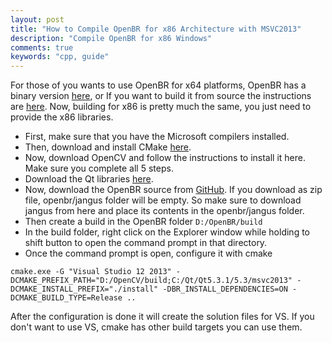 ```yaml
---
layout: post
title: "How to Compile OpenBR for x86 Architecture with MSVC2013"
description: "Compile OpenBR for x86 Windows"
comments: true
keywords: "cpp, guide"
---
```


For those of you wants to use OpenBR for x64 platforms, OpenBR has a binary version [here][openbr_binary_download], or If you want to build it from source the instructions are [here][openbr_instructions].
Now, building for x86 is pretty much the same, you just need to provide the x86 libraries.

- First, make sure that you have the Microsoft compilers installed.
- Then, download and install CMake [here][cmake_download].
- Now, download OpenCV and follow the instructions to install it here. Make sure you complete all 5 steps.
- Download the Qt libraries [here][qt_download].
- Now, download the OpenBR source from [GitHub][openbr_source]. If you download as zip file, openbr/jangus folder will be empty. So make sure to download jangus from here and place its contents in the openbr/jangus folder.
- Then create a build in the OpenBR folder `D:/OpenBR/build`
- In the build folder, right click on the Explorer window while holding to shift button to open the command prompt in that directory.
- Once the command prompt is open, configure it with cmake

```
cmake.exe -G "Visual Studio 12 2013" -DCMAKE_PREFIX_PATH="D:/OpenCV/build;C:/Qt/Qt5.3.1/5.3/msvc2013" -DCMAKE_INSTALL_PREFIX="./install" -DBR_INSTALL_DEPENDENCIES=ON -DCMAKE_BUILD_TYPE=Release ..
```

After the configuration is done  it will create the solution files for VS. If you don't want to use VS, cmake has other build targets you can use them.

[openbr_instructions]: http://openbiometrics.org/doxygen/latest/installation.html
[cmake_download]: http://www.cmake.org/cmake/resources/software.html
[qt_download]: http://www.qt.io/download/
[openbr_source]: https://github.com/biometrics/openbr
[openbr_binary_download]: https://github.com/biometrics/openbr/releases
